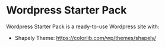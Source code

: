 # Wordpress Starter Pack
Wordpress Starter Pack is a ready-to-use Wordpress site with:

- Shapely Theme: https://colorlib.com/wp/themes/shapely/
